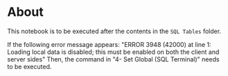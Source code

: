 # About
This notebook is to be executed after the contents in the `SQL Tables` folder. 

If the following error message appears:
"ERROR 3948 (42000) at line 1: Loading local data is disabled; this must be enabled on both the client and server sides"
Then, the command in "4- Set Global (SQL Terminal)" needs to be executed.
